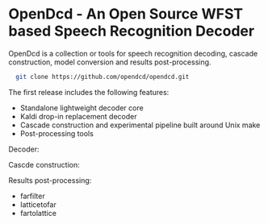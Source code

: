 OpenDcd - An Open Source WFST based Speech Recognition Decoder
=================


OpenDcd is a collection or tools for speech recognition decoding, cascade construction,
model conversion and results post-processing.

````bash
  git clone https://github.com/opendcd/opendcd.git
````

The first release includes the following features:

  - Standalone lightweight decoder core
  - Kaldi drop-in replacement decoder
  - Cascade construction and experimental pipeline built around Unix make
  - Post-processing tools


Decoder:

Cascde construction:

Results post-processing:

  - farfilter
  - latticetofar
  - fartolattice
  

